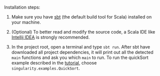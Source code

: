 Installation steps:

1. Make sure you have [sbt](https://www.scala-sbt.org) (the default build tool for Scala) installed on your machine.

2. (Optional) To better read and modify the source code, a Scala IDE like [Intellij IDEA](https://www.jetbrains.com/help/idea/discover-intellij-idea-for-scala.html) is strongly recommended.

3. In the project root, open a terminal and type `sbt run`. After sbt have downloaded all project dependencies, it will print out all the detected `main` functions and ask you which `main` to run. To run the quickSort example described in the [tutorial](https://github.com/MrVPlusOne/Singularity#tutorial), choose `singularity.examples.QuickSort`.
